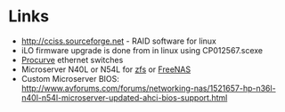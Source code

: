 # Links

- <http://cciss.sourceforge.net> - RAID software for linux
- iLO firmware upgrade is done from in linux using CP012567.scexe
- [Procurve](procurve) ethernet switches
- Microserver N40L or N54L for [zfs](zfs) or [FreeNAS](freenas)
- Custom Microserver BIOS: <http://www.avforums.com/forums/networking-nas/1521657-hp-n36l-n40l-n54l-microserver-updated-ahci-bios-support.html>

